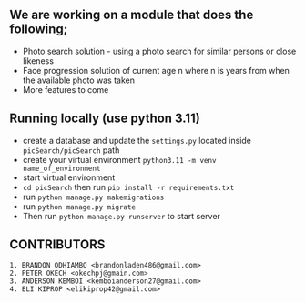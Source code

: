 ## We are working on a module that does the following;
- Photo search solution - using a photo search for similar persons or close likeness
- Face progression solution of current age n where n is years from when the available photo was taken
- More features to come  

## Running locally (use python 3.11)
- create a database and update the `settings.py` located inside `picSearch/picSearch` path
- create your virtual environment  `python3.11 -m venv name_of_environment`
- start virtual environment
- `cd picSearch` then run `pip install -r requirements.txt`
- run `python manage.py makemigrations`
- run `python manage.py migrate`
- Then run `python manage.py runserver` to start server

## CONTRIBUTORS

	1. BRANDON ODHIAMBO <brandonladen486@gmail.com>
	2. PETER OKECH <okechpj@gmain.com>
	3. ANDERSON KEMBOI <kemboianderson27@gmail.com>
	4. ELI KIPROP <elikiprop42@gmail.com>

